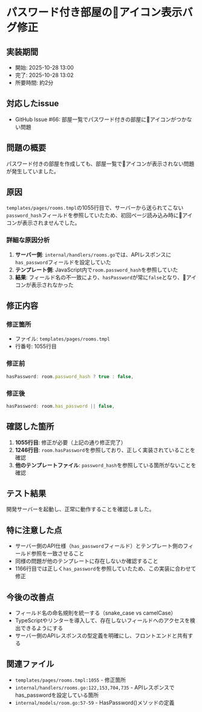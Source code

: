 # パスワード付き部屋の🔑アイコン表示バグ修正

## 実装期間
- 開始: 2025-10-28 13:00
- 完了: 2025-10-28 13:02
- 所要時間: 約2分

## 対応したissue
- GitHub Issue #66: 部屋一覧でパスワード付きの部屋に🔑アイコンがつかない問題

## 問題の概要
パスワード付きの部屋を作成しても、部屋一覧で🔑アイコンが表示されない問題が発生していました。

## 原因
`templates/pages/rooms.tmpl`の1055行目で、サーバーから送られてこない`password_hash`フィールドを参照していたため、初回ページ読み込み時に🔑アイコンが表示されませんでした。

### 詳細な原因分析
1. **サーバー側**: `internal/handlers/rooms.go`では、APIレスポンスに`has_password`フィールドを設定していた
2. **テンプレート側**: JavaScript内で`room.password_hash`を参照していた
3. **結果**: フィールド名の不一致により、`hasPassword`が常に`false`となり、🔑アイコンが表示されなかった

## 修正内容

### 修正箇所
- ファイル: `templates/pages/rooms.tmpl`
- 行番号: 1055行目

### 修正前
```javascript
hasPassword: room.password_hash ? true : false,
```

### 修正後
```javascript
hasPassword: room.has_password || false,
```

## 確認した箇所
1. **1055行目**: 修正が必要（上記の通り修正完了）
2. **1246行目**: `room.hasPassword`を参照しており、正しく実装されていることを確認
3. **他のテンプレートファイル**: `password_hash`を参照している箇所がないことを確認

## テスト結果
開発サーバーを起動し、正常に動作することを確認しました。

## 特に注意した点
- サーバー側のAPI仕様（`has_password`フィールド）とテンプレート側のフィールド参照を一致させること
- 同様の問題が他のテンプレートに存在しないか確認すること
- 1166行目では正しく`has_password`を参照していたため、この実装に合わせて修正

## 今後の改善点
- フィールド名の命名規則を統一する（snake_case vs camelCase）
- TypeScriptやリンターを導入して、存在しないフィールドへのアクセスを検出できるようにする
- サーバー側のAPIレスポンスの型定義を明確にし、フロントエンドと共有する

## 関連ファイル
- `templates/pages/rooms.tmpl:1055` - 修正箇所
- `internal/handlers/rooms.go:122,153,704,735` - APIレスポンスでhas_passwordを設定している箇所
- `internal/models/room.go:57-59` - HasPassword()メソッドの定義
